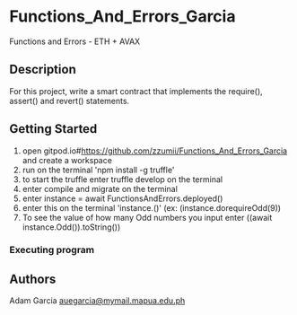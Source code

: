 # Functions_And_Errors_Garcia

Functions and Errors - ETH + AVAX

## Description

For this project, write a smart contract that implements the require(), assert() and revert() statements.

## Getting Started
1. open gitpod.io#https://github.com/zzumii/Functions_And_Errors_Garcia and create a workspace
2. run on the terminal 'npm install -g truffle'
3. to start the truffle enter truffle develop on the terminal
4. enter compile and migrate on the terminal
5. enter instance = await FunctionsAndErrors.deployed()
6. enter this on the terminal 'instance.<functionName>(<argument>)' (ex: (instance.dorequireOdd(9))
7. To see the value of how many Odd numbers you input enter ((await instance.Odd()).toString())

### Executing program




## Authors
Adam Garcia
auegarcia@mymail.mapua.edu.ph
